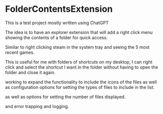 # FolderContentsExtension

This is a test project mostly written using ChatGPT

The idea is to have an explorer extension that will add a right click menu showing the contents of a folder for quick access.

Similar to right clicking steam in the system tray and seeing the 5 most recent games.

This is useful for me with folders of shortcuts on my desktop, I can right click and select the shortcut I want in the folder without having to open the folder and close it again.

working to expand the functionality to include the icons of the files as well as configuration options for setting the types of files to include in the list.

as well as options for setting the number of files displayed.

and error trapping and logging.
